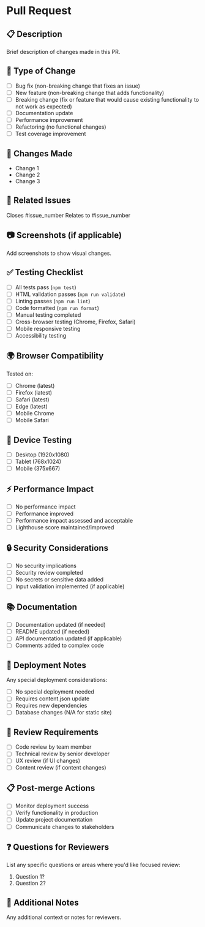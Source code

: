 # Pull Request

## 📋 Description
Brief description of changes made in this PR.

## 🎯 Type of Change
- [ ] Bug fix (non-breaking change that fixes an issue)
- [ ] New feature (non-breaking change that adds functionality)
- [ ] Breaking change (fix or feature that would cause existing functionality to not work as expected)
- [ ] Documentation update
- [ ] Performance improvement
- [ ] Refactoring (no functional changes)
- [ ] Test coverage improvement

## 📝 Changes Made
- Change 1
- Change 2  
- Change 3

## 🔗 Related Issues
Closes #issue_number
Relates to #issue_number

## 📷 Screenshots (if applicable)
Add screenshots to show visual changes.

## ✅ Testing Checklist
- [ ] All tests pass (`npm test`)
- [ ] HTML validation passes (`npm run validate`)
- [ ] Linting passes (`npm run lint`)
- [ ] Code formatted (`npm run format`)
- [ ] Manual testing completed
- [ ] Cross-browser testing (Chrome, Firefox, Safari)
- [ ] Mobile responsive testing
- [ ] Accessibility testing

## 🌍 Browser Compatibility
Tested on:
- [ ] Chrome (latest)
- [ ] Firefox (latest)
- [ ] Safari (latest)
- [ ] Edge (latest)
- [ ] Mobile Chrome
- [ ] Mobile Safari

## 📱 Device Testing
- [ ] Desktop (1920x1080)
- [ ] Tablet (768x1024)
- [ ] Mobile (375x667)

## ⚡ Performance Impact
- [ ] No performance impact
- [ ] Performance improved
- [ ] Performance impact assessed and acceptable
- [ ] Lighthouse score maintained/improved

## 🔒 Security Considerations
- [ ] No security implications
- [ ] Security review completed
- [ ] No secrets or sensitive data added
- [ ] Input validation implemented (if applicable)

## 📚 Documentation
- [ ] Documentation updated (if needed)
- [ ] README updated (if needed)
- [ ] API documentation updated (if applicable)
- [ ] Comments added to complex code

## 🔄 Deployment Notes
Any special deployment considerations:
- [ ] No special deployment needed
- [ ] Requires content.json update
- [ ] Requires new dependencies
- [ ] Database changes (N/A for static site)

## 👥 Review Requirements
- [ ] Code review by team member
- [ ] Technical review by senior developer
- [ ] UX review (if UI changes)
- [ ] Content review (if content changes)

## 📋 Post-merge Actions
- [ ] Monitor deployment success
- [ ] Verify functionality in production
- [ ] Update project documentation
- [ ] Communicate changes to stakeholders

## ❓ Questions for Reviewers
List any specific questions or areas where you'd like focused review:

1. Question 1?
2. Question 2?

## 🎉 Additional Notes
Any additional context or notes for reviewers.